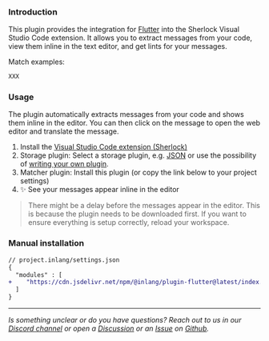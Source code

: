 ### Introduction

This plugin provides the integration for [Flutter](https://flutter.dev) into the Sherlock Visual Studio Code extension. It allows you to extract messages from your code, view them inline in the text editor, and get lints for your messages.

Match examples:
```ts
XXX
```


### Usage

The plugin automatically extracts messages from your code and shows them inline in the editor. You can then click on the message to open the web editor and translate the message.

1. Install the [Visual Studio Code extension (Sherlock)](https://inlang.com/m/r7kp499g)
2. Storage plugin: Select a storage plugin, e.g. [JSON](https://inlang.com/m/ig84ng0o) or use the possibility of [writing your own plugin](https://inlang.com/documentation/plugin/guide).
3. Matcher plugin: Install this plugin (or copy the link below to your project settings)
4. ✨ See your messages appear inline in the editor

> There might be a delay before the messages appear in the editor. This is because the plugin needs to be downloaded first. If you want to ensure everything is setup correctly, reload your workspace.

### Manual installation

```diff
// project.inlang/settings.json
{
  "modules" : [
+    "https://cdn.jsdelivr.net/npm/@inlang/plugin-flutter@latest/index.js"
  ]
}
```

---

_Is something unclear or do you have questions? Reach out to us in our [Discord channel](https://discord.gg/CNPfhWpcAa) or open a [Discussion](https://github.com/opral/monorepo/discussions) or an [Issue](https://github.com/opral/monorepo/issues) on [Github](https://github.com/opral/monorepo)._
